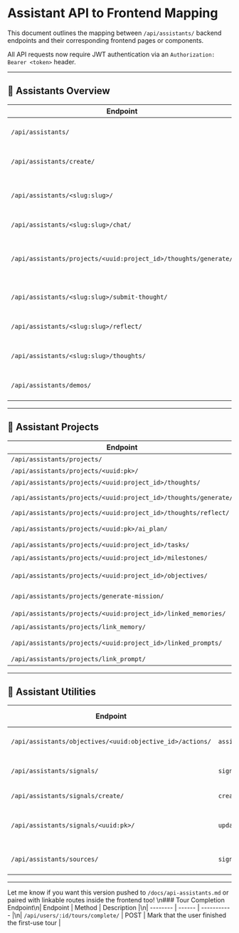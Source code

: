 # Assistant API to Frontend Mapping

This document outlines the mapping between `/api/assistants/` backend endpoints and their corresponding frontend pages or components.

All API requests now require JWT authentication via an `Authorization: Bearer <token>` header.

---

## 🧠 Assistants Overview

| **Endpoint**                                  | **View Function**               | **Frontend Page**                      | **Notes**                          |
| --------------------------------------------- | ------------------------------- | -------------------------------------- | ---------------------------------- |
| `/api/assistants/`                            | `assistants_view`               | `/assistants/`                         | Assistant listing page             |
| `/api/assistants/create/`                     | `assistants_view` (POST)        | `/assistants/create`                   | Assistant creation form            |
| `/api/assistants/<slug:slug>/`                | `assistant_detail_view`         | `/assistants/[slug]`                   | Detail page for a single assistant |
| `/api/assistants/<slug:slug>/chat/`           | `chat_with_assistant_view`      | `/chat/[slug]`                         | Chat interface                     |
| `/api/assistants/projects/<uuid:project_id>/thoughts/generate/` | `generate_assistant_thought`   | `AssistantThinkButton`                 | Trigger LLM thought for project |
| `/api/assistants/<slug:slug>/submit-thought/` | `submit_assistant_thought`      | `ThoughtInput` component               | User-submitted thought             |
| `/api/assistants/<slug:slug>/reflect/`        | `reflect_on_assistant_thoughts` | Reflect button in `/assistants/[slug]` | Assistant self-reflection          |
| `/api/assistants/<slug:slug>/thoughts/`       | `assistant_thoughts_by_slug`    | `/assistants/[slug]/thoughts`          | Thought history log                |
| `/api/assistants/demos/`                      | `demo_assistant`                | `/assistants/demos`                    | Listing of demo assistants         |

---

## 📂 Assistant Projects

| **Endpoint**                                                    | **View Function**              | **Frontend Page**                    | **Notes**                        |
| --------------------------------------------------------------- | ------------------------------ | ------------------------------------ | -------------------------------- |
| `/api/assistants/projects/`                                     | `assistant_projects`           | `/assistants/projects`               | All assistant projects           |
| `/api/assistants/projects/<uuid:pk>/`                           | `assistant_project_detail`     | `/assistants/projects/[id]`          | Single project overview          |
| `/api/assistants/projects/<uuid:project_id>/thoughts/`          | `project_thoughts`             | `/assistants/projects/[id]/thoughts` | Thought log per project          |
| `/api/assistants/projects/<uuid:project_id>/thoughts/generate/` | `generate_assistant_thought`   | Generate button                      | Calls `AssistantThoughtEngine`   |
| `/api/assistants/projects/<uuid:project_id>/thoughts/reflect/`  | `reflect_on_thoughts`          | Reflect button                       | Project-level reflection         |
| `/api/assistants/projects/<uuid:pk>/ai_plan/`                   | `ai_plan_project`              | 🟡 TBD                               | AI-suggested project plan        |
| `/api/assistants/projects/<uuid:project_id>/tasks/`             | `assistant_project_tasks`      | `/assistants/projects/[id]/tasks`    | Task list and creation           |
| `/api/assistants/projects/<uuid:project_id>/milestones/`        | `assistant_project_milestones` | 🟡 TBD                               | Milestone planning UI            |
| `/api/assistants/projects/<uuid:project_id>/objectives/`        | `assistant_project_objectives` | 🟡 TBD                               | Might overlap with above         |
| `/api/assistants/projects/generate-mission/`                    | `generate_project_mission`     | POST-only                            | Mission statement autogeneration |
| `/api/assistants/projects/<uuid:project_id>/linked_memories/`   | `linked_memories`              | 🟡 TBD                               | Memory linking page              |
| `/api/assistants/projects/link_memory/`                         | `link_memory_to_project`       | POST-only                            | Memory link API                  |
| `/api/assistants/projects/<uuid:project_id>/linked_prompts/`    | `linked_prompts`               | 🟡 TBD                               | Show linked prompt chains        |
| `/api/assistants/projects/link_prompt/`                         | `link_prompt_to_project`       | POST-only                            | Prompt link API                  |

---

## 🧩 Assistant Utilities

| **Endpoint**                                              | **View Function**        | **Frontend Page** | **Notes**                    |
| --------------------------------------------------------- | ------------------------ | ----------------- | ---------------------------- |
| `/api/assistants/objectives/<uuid:objective_id>/actions/` | `assistant_next_actions` | 🟡 TBD            | Linked to planning UI        |
| `/api/assistants/signals/`                                | `signal_catches`         | 🟡 TBD            | Logging signal inputs        |
| `/api/assistants/signals/create/`                         | `create_signal_catch`    | POST-only         | Signal entry API             |
| `/api/assistants/signals/<uuid:pk>/`                      | `update_signal_catch`    | PATCH-only        | Edit individual signal entry |
| `/api/assistants/sources/`                                | `signal_sources`         | 🟡 TBD            | Manage signal sources        |

---

Let me know if you want this version pushed to `/docs/api-assistants.md` or paired with linkable routes inside the frontend too!
\n### Tour Completion Endpoint\n| Endpoint | Method | Description |\n| -------- | ------ | ----------- |\n| `/api/users/:id/tours/complete/` | POST | Mark that the user finished the first-use tour |
